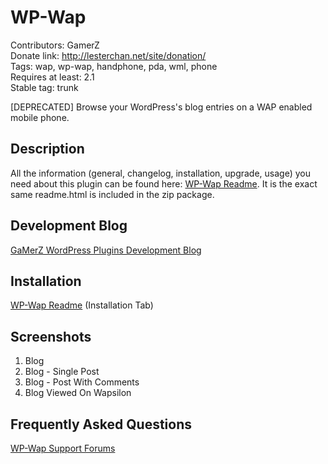 # WP-Wap
Contributors: GamerZ  
Donate link: http://lesterchan.net/site/donation/  
Tags: wap, wp-wap, handphone, pda, wml, phone  
Requires at least: 2.1  
Stable tag: trunk  

[DEPRECATED] Browse your WordPress's blog entries on a WAP enabled mobile phone.

## Description

All the information (general, changelog, installation, upgrade, usage) you need about this plugin can be found here: [WP-Wap Readme](http://lesterchan.net/wordpress/readme/wp-wap.html "WP-Wap Readme").
It is the exact same readme.html is included in the zip package.

## Development Blog

[GaMerZ WordPress Plugins Development Blog](http://lesterchan.net/wordpress/ "GaMerZ WordPress Plugins Development Blog")

## Installation

[WP-Wap Readme](http://lesterchan.net/wordpress/readme/wp-wap.html "WP-Wap Readme") (Installation Tab)

## Screenshots

1. Blog
2. Blog - Single Post
3. Blog - Post With Comments
4. Blog Viewed On Wapsilon

## Frequently Asked Questions

[WP-Wap Support Forums](http://forums.lesterchan.net/index.php?board=22.0 "WP-Wap Support Forums")
